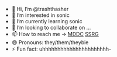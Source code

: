 - 👋 Hi, I’m @trashthasher
- 👀 I’m interested in sonic
- 🌱 I’m currently learning sonic
- 💞️ I’m looking to collaborate on ...
- 📫 How to reach me -> [MDDC](https://board.mddc.dev/members/repellantmold.236/) [SSRG](https://sonicresearch.org/community/index.php?members/repellantmold.12595/)
- 😄 Pronouns: they/them/theybie
- ⚡ Fun fact: uhhhhhhhhhhhhhhhhhhhhhh-

<!---
trashthasher/trashthasher is a ✨ special ✨ repository because its `README.md` (this file) appears on your GitHub profile.
You can click the Preview link to take a look at your changes.
--->
